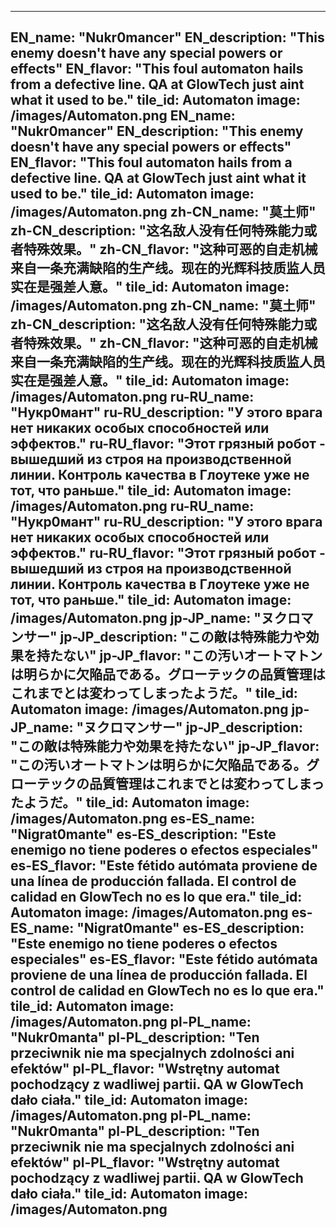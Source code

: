 ---

EN_name: "Nukr0mancer"
EN_description: "This enemy doesn't have any special powers or effects"
EN_flavor: "This foul automaton hails from a defective line. QA at GlowTech just aint what it used to be."
tile_id: Automaton
image: /images/Automaton.png
EN_name: "Nukr0mancer"
EN_description: "This enemy doesn't have any special powers or effects"
EN_flavor: "This foul automaton hails from a defective line. QA at GlowTech just aint what it used to be."
tile_id: Automaton
image: /images/Automaton.png
zh-CN_name: "莫土师"
zh-CN_description: "这名敌人没有任何特殊能力或者特殊效果。"
zh-CN_flavor: "这种可恶的自走机械来自一条充满缺陷的生产线。现在的光辉科技质监人员实在是强差人意。"
tile_id: Automaton
image: /images/Automaton.png
zh-CN_name: "莫土师"
zh-CN_description: "这名敌人没有任何特殊能力或者特殊效果。"
zh-CN_flavor: "这种可恶的自走机械来自一条充满缺陷的生产线。现在的光辉科技质监人员实在是强差人意。"
tile_id: Automaton
image: /images/Automaton.png
ru-RU_name: "Нукр0мант"
ru-RU_description: "У этого врага нет никаких особых способностей или эффектов."
ru-RU_flavor: "Этот грязный робот - вышедший из строя на производственной линии. Контроль качества в Глоутеке уже не тот, что раньше."
tile_id: Automaton
image: /images/Automaton.png
ru-RU_name: "Нукр0мант"
ru-RU_description: "У этого врага нет никаких особых способностей или эффектов."
ru-RU_flavor: "Этот грязный робот - вышедший из строя на производственной линии. Контроль качества в Глоутеке уже не тот, что раньше."
tile_id: Automaton
image: /images/Automaton.png
jp-JP_name: "ヌクロマンサー"
jp-JP_description: "この敵は特殊能力や効果を持たない"
jp-JP_flavor: "この汚いオートマトンは明らかに欠陥品である。グローテックの品質管理はこれまでとは変わってしまったようだ。"
tile_id: Automaton
image: /images/Automaton.png
jp-JP_name: "ヌクロマンサー"
jp-JP_description: "この敵は特殊能力や効果を持たない"
jp-JP_flavor: "この汚いオートマトンは明らかに欠陥品である。グローテックの品質管理はこれまでとは変わってしまったようだ。"
tile_id: Automaton
image: /images/Automaton.png
es-ES_name: "Nigrat0mante"
es-ES_description: "Este enemigo no tiene poderes o efectos especiales"
es-ES_flavor: "Este fétido autómata proviene de una línea de producción fallada. El control de calidad en GlowTech no es lo que era."
tile_id: Automaton
image: /images/Automaton.png
es-ES_name: "Nigrat0mante"
es-ES_description: "Este enemigo no tiene poderes o efectos especiales"
es-ES_flavor: "Este fétido autómata proviene de una línea de producción fallada. El control de calidad en GlowTech no es lo que era."
tile_id: Automaton
image: /images/Automaton.png
pl-PL_name: "Nukr0manta"
pl-PL_description: "Ten przeciwnik nie ma specjalnych zdolności ani efektów"
pl-PL_flavor: "Wstrętny automat pochodzący z wadliwej partii. QA w GlowTech dało ciała."
tile_id: Automaton
image: /images/Automaton.png
pl-PL_name: "Nukr0manta"
pl-PL_description: "Ten przeciwnik nie ma specjalnych zdolności ani efektów"
pl-PL_flavor: "Wstrętny automat pochodzący z wadliwej partii. QA w GlowTech dało ciała."
tile_id: Automaton
image: /images/Automaton.png
---